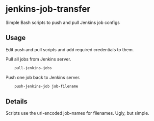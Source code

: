 # jenkins-job-transfer
Simple Bash scripts to push and pull Jenkins job configs

## Usage

Edit push and pull scripts and add required credentials to them.

Pull all jobs from Jenkins server.

```bash
    pull-jenkins-jobs
```

Push one job back to Jenkins server.

```bash
    push-jenkins-job job-filename
```

## Details

Scripts use the url-encoded job-names for filenames. Ugly, but simple.
